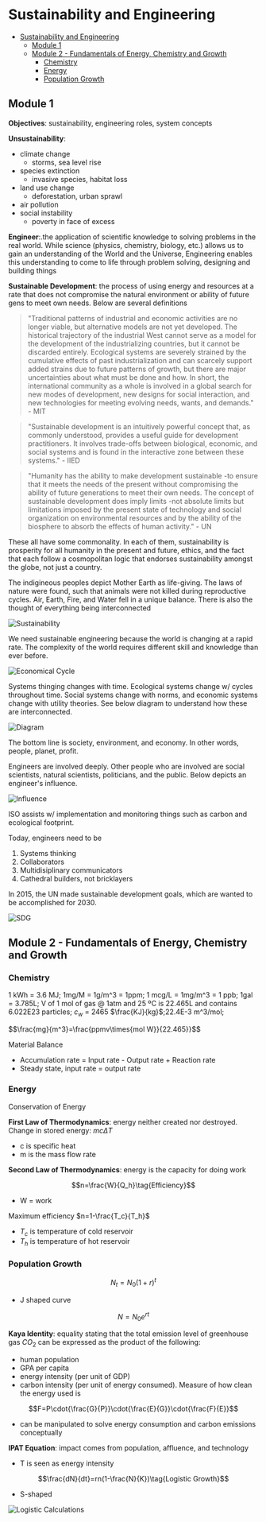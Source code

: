# Sustainability and Engineering

- [Sustainability and Engineering](#sustainability-and-engineering)
  - [Module 1](#module-1)
  - [Module 2 - Fundamentals of Energy, Chemistry and Growth](#module-2---fundamentals-of-energy-chemistry-and-growth)
    - [Chemistry](#chemistry)
    - [Energy](#energy)
    - [Population Growth](#population-growth)

## Module 1

**Objectives**: sustainability, engineering roles, system concepts

**Unsustainability**:

- climate change
  - storms, sea level rise
- species extinction
  - invasive species, habitat loss
- land use change
  - deforestation, urban sprawl
- air pollution
- social instability
  - poverty in face of excess

**Engineer**:.the application of scientific knowledge to solving  problems in the real world. While science (physics, chemistry,  biology, etc.) allows us to gain an understanding of the World and the Universe, Engineering enables this understanding to come to life  through problem solving, designing and building things

**Sustainable Development**: the process of using energy and resources at a rate that does not compromise the natural environment or ability of future gens to meet own needs. Below are several definitions

> "Traditional patterns of industrial and economic activities are no longer viable, but alternative models are not yet developed. The historical trajectory of the industrial West cannot serve as a model for the development of the industrializing countries, but it cannot be discarded entirely. Ecological systems are severely strained by the cumulative effects of past industrialization and can scarcely support added strains due to future patterns of growth, but there are major uncertainties about what must be done and how. In short, the international community as a whole is involved in a global search for new modes of development, new designs for social interaction, and new technologies for meeting evolving needs, wants, and demands." - MIT

> "Sustainable development is an intuitively powerful concept that, as commonly understood, provides a useful guide for development practitioners. It involves trade-offs between biological, economic, and social systems and is found in the interactive zone between these systems." - IIED

> "Humanity has the ability to make development sustainable -to ensure that it meets the needs of the present without compromising the ability of future generations to meet their own needs. The concept of sustainable development does imply limits -not absolute limits but limitations imposed by the present state of technology and social organization on environmental resources and by the ability of the biosphere to absorb the effects of human activity." - UN

These all have some commonality. In each of them, sustainability is prosperity for all humanity in the present and future, ethics, and the fact that each follow a cosmopolitan logic that endorses sustainability amongst the globe, not just a country.

The indigineous peoples depict Mother Earth as life-giving. The laws of nature were found, such that animals were not killed during reproductive cycles. Air, Earth, Fire, and Water fell in a unique balance. There is also the thought of everything being interconnected

![Sustainability](https://i.imgur.com/UrsEXFp.png?1)

We need sustainable engineering because the world is changing at a rapid rate. The complexity of the world requires different skill and knowledge than ever before.

![Economical Cycle](https://i.imgur.com/oj1Ky6x.png?1)

Systems thinging changes with time. Ecological systems change w/ cycles throughout time. Social systems change with norms, and economic systems change with utility theories. See below diagram to understand how these are interconnected.

![Diagram](https://i.imgur.com/TZUvN1F.png?1)

The bottom line is society, environment, and economy. In other words, people, planet, profit.

Engineers are involved deeply. Other people who are involved are social scientists, natural scientists, politicians, and the public. Below depicts an engineer's influence.

![Influence](https://i.imgur.com/LwlmTA1.png?1)

ISO assists w/ implementation and monitoring things such as carbon and ecological footprint.

Today, engineers need to be

1. Systems thinking
2. Collaborators
3. Multidisiplinary communicators
4. Cathedral builders, not bricklayers

In 2015, the UN made sustainable development goals, which are wanted to be accomplished for 2030. 

![SDG](https://i.imgur.com/NH10dOj.png?1)

## Module 2 - Fundamentals of Energy, Chemistry and Growth

### Chemistry

1 kWh = 3.6 MJ; 1mg/M = 1g/m^3 = 1ppm; 1 mcg/L = 1mg/m^3 = 1 ppb; 1gal = 3.785L; V of 1 mol of gas @ 1atm and 25 ºC is 22.465L and contains 6.022E23 particles; $c_w$ = 2465 $\frac{KJ}{kg}$;22.4E-3 m^3/mol;

$$\frac{mg}{m^3}=\frac{ppmv\times{mol W}}{22.465}}$$

Material Balance

- Accumulation rate = Input rate - Output rate + Reaction rate
- Steady state, input rate = output rate

### Energy

Conservation of Energy

**First Law of Thermodynamics**: energy neither created nor destroyed. Change in stored energy: $mc\Delta{T}$

- c is specific heat
- m is the mass flow rate

**Second Law of Thermodynamics**: energy is the capacity for doing work

$$n=\frac{W}{Q_h}\tag{Efficiency}$$

- W = work

Maximum efficiency $n=1-\frac{T_c}{T_h}$

- $T_c$ is temperature of cold reservoir
- $T_h$ is temperature of hot reservoir

### Population Growth

$$N_t=N_0(1+r)^t\tag{Exponential Growth}$$

- J shaped curve

$$N=N_0e^{rt}\tag{Continuous Compounding}$$

**Kaya Identity**: equality stating that the total emission level of greenhouse gas $CO_2$ can be expressed as the product of the following:

- human population
- GPA per capita
- energy intensity (per unit of GDP)
- carbon intensity (per unit of energy consumed). Measure of how clean the energy used is

$$F=P\cdot{\frac{G}{P}}\cdot{\frac{E}{G}}\cdot{\frac{F}{E}}$$

- can be manipulated to solve energy consumption and carbon emissions conceptually

**IPAT Equation**: impact comes from population, affluence, and technology

- T is seen as energy intensity

$$\frac{dN}{dt}=rn(1-\frac{N}{K})\tag{Logistic Growth}$$

- S-shaped

![Logistic Calculations](https://i.imgur.com/JlijqUM.png?1)

